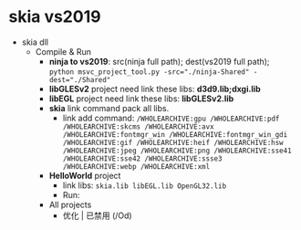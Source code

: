 # skia vs2019

- skia dll
	- Compile & Run
		- **ninja to vs2019**: src(ninja full path); dest(vs2019 full path); `python msvc_project_tool.py -src="./ninja-Shared" -dest="./Shared"`
		- **libGLESv2** project need link these libs: **d3d9.lib;dxgi.lib**
		- **libEGL** project need link these libs: **libGLESv2.lib**
		- **skia** link command pack all libs.
			- link add command: `/WHOLEARCHIVE:gpu /WHOLEARCHIVE:pdf /WHOLEARCHIVE:skcms /WHOLEARCHIVE:avx /WHOLEARCHIVE:fontmgr_win /WHOLEARCHIVE:fontmgr_win_gdi /WHOLEARCHIVE:gif /WHOLEARCHIVE:heif /WHOLEARCHIVE:hsw /WHOLEARCHIVE:jpeg /WHOLEARCHIVE:png /WHOLEARCHIVE:sse41 /WHOLEARCHIVE:sse42 /WHOLEARCHIVE:ssse3 /WHOLEARCHIVE:webp /WHOLEARCHIVE:xml `
		- **HelloWorld** project
			- link libs: `skia.lib libEGL.lib OpenGL32.lib`
			- Run:
		- All projects
			- 优化 | 已禁用 (/Od)